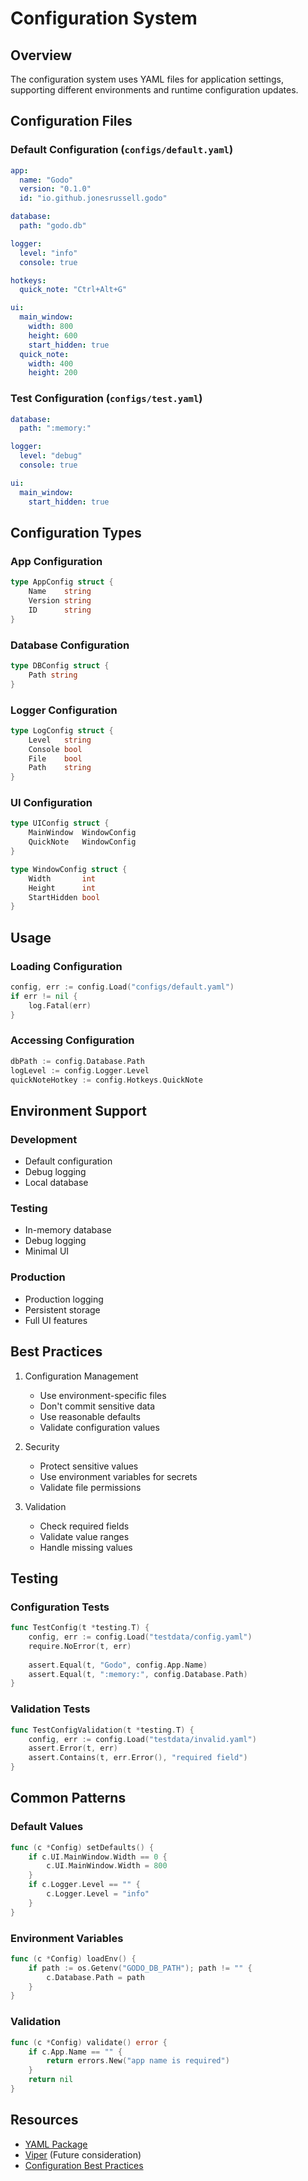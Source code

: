 # Configuration System

## Overview

The configuration system uses YAML files for application settings, supporting different environments and runtime configuration updates.

## Configuration Files

### Default Configuration (`configs/default.yaml`)
```yaml
app:
  name: "Godo"
  version: "0.1.0"
  id: "io.github.jonesrussell.godo"

database:
  path: "godo.db"

logger:
  level: "info"
  console: true

hotkeys:
  quick_note: "Ctrl+Alt+G"

ui:
  main_window:
    width: 800
    height: 600
    start_hidden: true
  quick_note:
    width: 400
    height: 200
```

### Test Configuration (`configs/test.yaml`)
```yaml
database:
  path: ":memory:"

logger:
  level: "debug"
  console: true

ui:
  main_window:
    start_hidden: true
```

## Configuration Types

### App Configuration
```go
type AppConfig struct {
    Name    string
    Version string
    ID      string
}
```

### Database Configuration
```go
type DBConfig struct {
    Path string
}
```

### Logger Configuration
```go
type LogConfig struct {
    Level   string
    Console bool
    File    bool
    Path    string
}
```

### UI Configuration
```go
type UIConfig struct {
    MainWindow  WindowConfig
    QuickNote   WindowConfig
}

type WindowConfig struct {
    Width       int
    Height      int
    StartHidden bool
}
```

## Usage

### Loading Configuration
```go
config, err := config.Load("configs/default.yaml")
if err != nil {
    log.Fatal(err)
}
```

### Accessing Configuration
```go
dbPath := config.Database.Path
logLevel := config.Logger.Level
quickNoteHotkey := config.Hotkeys.QuickNote
```

## Environment Support

### Development
- Default configuration
- Debug logging
- Local database

### Testing
- In-memory database
- Debug logging
- Minimal UI

### Production
- Production logging
- Persistent storage
- Full UI features

## Best Practices

1. Configuration Management
   - Use environment-specific files
   - Don't commit sensitive data
   - Use reasonable defaults
   - Validate configuration values

2. Security
   - Protect sensitive values
   - Use environment variables for secrets
   - Validate file permissions

3. Validation
   - Check required fields
   - Validate value ranges
   - Handle missing values

## Testing

### Configuration Tests
```go
func TestConfig(t *testing.T) {
    config, err := config.Load("testdata/config.yaml")
    require.NoError(t, err)
    
    assert.Equal(t, "Godo", config.App.Name)
    assert.Equal(t, ":memory:", config.Database.Path)
}
```

### Validation Tests
```go
func TestConfigValidation(t *testing.T) {
    config, err := config.Load("testdata/invalid.yaml")
    assert.Error(t, err)
    assert.Contains(t, err.Error(), "required field")
}
```

## Common Patterns

### Default Values
```go
func (c *Config) setDefaults() {
    if c.UI.MainWindow.Width == 0 {
        c.UI.MainWindow.Width = 800
    }
    if c.Logger.Level == "" {
        c.Logger.Level = "info"
    }
}
```

### Environment Variables
```go
func (c *Config) loadEnv() {
    if path := os.Getenv("GODO_DB_PATH"); path != "" {
        c.Database.Path = path
    }
}
```

### Validation
```go
func (c *Config) validate() error {
    if c.App.Name == "" {
        return errors.New("app name is required")
    }
    return nil
}
```

## Resources

- [YAML Package](https://pkg.go.dev/gopkg.in/yaml.v3)
- [Viper](https://github.com/spf13/viper) (Future consideration)
- [Configuration Best Practices](https://12factor.net/config) 